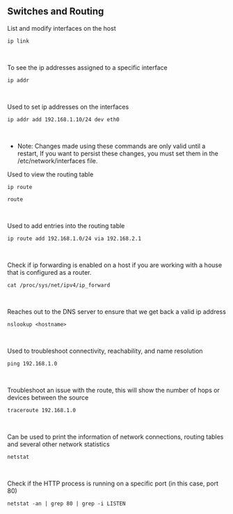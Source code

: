 ## Switches and Routing

List and modify interfaces on the host
```
ip link
```

<br>

To see the ip addresses assigned to a specific interface
```
ip addr
```

<br>

Used to set ip addresses on the interfaces
```
ip addr add 192.168.1.10/24 dev eth0
```

<br>

- Note: Changes made using these commands are only valid until a restart, If you want to persist these changes, you must set them in the /etc/network/interfaces file.

Used to view the routing table
```
ip route
```
```
route
```

<br>

Used to add entries into the routing table
```
ip route add 192.168.1.0/24 via 192.168.2.1
```

<br>

Check if ip forwarding is enabled on a host if you are working with a house that is configured as a router.
```
cat /proc/sys/net/ipv4/ip_forward
```

<br>

Reaches out to the DNS server to ensure that we get back a valid ip address
```
nslookup <hostname>
```

<br>

Used to troubleshoot connectivity, reachability, and name resolution
```
ping 192.168.1.0
```

<br>

Troubleshoot an issue with the route, this will show the number of hops or devices between the source
```
traceroute 192.168.1.0
```

<br>

Can be used to print the information of network connections, routing tables and several other network statistics
```
netstat
```

<br>

Check if the HTTP process is running on a specific port (in this case, port 80)
```
netstat -an | grep 80 | grep -i LISTEN
```

<br>
